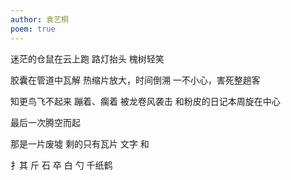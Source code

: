 ```yaml
---
author: 袁艺桐
poem: true
---
```

迷茫的仓鼠在云上跑
路灯抬头
槐树轻笑

胶囊在管道中瓦解
热缩片放大，时间倒溯
一不小心，害死整趟客

知更鸟飞不起来
蹦着、瘸着
被龙卷风袭击
和粉皮的日记本周旋在中心

最后一次腾空而起

那是一片废墟
剩的只有瓦片
文字 和

扌其
斤
石  卒 白 勺
千纸鹤
